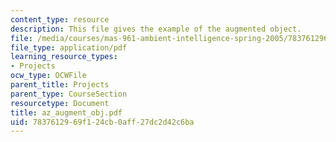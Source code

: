 ```yaml
---
content_type: resource
description: This file gives the example of the augmented object.
file: /media/courses/mas-961-ambient-intelligence-spring-2005/7837612969f124cb0aff27dc2d42c6ba_az_augment_obj.pdf
file_type: application/pdf
learning_resource_types:
- Projects
ocw_type: OCWFile
parent_title: Projects
parent_type: CourseSection
resourcetype: Document
title: az_augment_obj.pdf
uid: 78376129-69f1-24cb-0aff-27dc2d42c6ba
---
```

